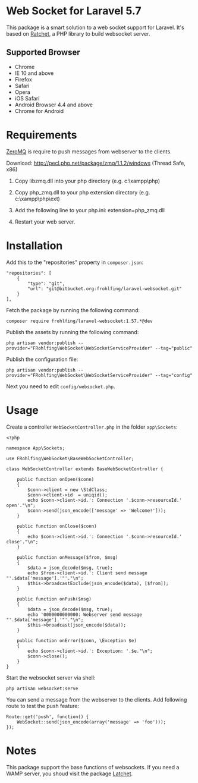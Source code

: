 # Web Socket for Laravel 5.7

This package is a smart solution to a web socket support for Laravel. It's based on [Ratchet](http://socketo.me/), a PHP library to build websocket server. 

## Supported Browser
- Chrome
- IE 10 and above
- Firefox
- Safari
- Opera
- iOS Safari
- Android Browser 4.4 and above
- Chrome for Android

# Requirements

[ZeroMQ](http://zeromq.org/bindings:php) is require to push messages from webserver to the clients.

Download:
	http://pecl.php.net/package/zmq/1.1.2/windows (Thread Safe, x86)

1) Copy libzmq.dll into your php directory (e.g. c:\xampp\php\)

2) Copy php_zmq.dll to your php extension directory (e.g. c:\xampp\php\ext\)

3) Add the following line to your php.ini:
	extension=php_zmq.dll

4) Restart your web server.

# Installation
    
Add this to the "repositories" property in `composer.json`:

    "repositories": [
        {
            "type": "git",
            "url": "git@bitbucket.org:frohlfing/laravel-websocket.git"
        }
    ],

Fetch the package by running the following command:

    composer require frohlfing/laravel-websocket:1.57.*@dev

Publish the assets by running the following command:

    php artisan vendor:publish --provider="FRohlfing\WebSocket\WebSocketServiceProvider" --tag="public"
	
Publish the configuration file:

    php artisan vendor:publish --provider="FRohlfing\WebSocket\WebSocketServiceProvider" --tag="config"
    
Next you need to edit `config/websocket.php`.   
  
# Usage

Create a controller `WebSocketController.php` in the folder `app\Sockets`:

    <?php 
    
    namespace App\Sockets;
    
    use FRohlfing\WebSocket\BaseWebSocketController;
    
    class WebSocketController extends BaseWebSocketController {
    
        public function onOpen($conn)
        {
            $conn->client = new \StdClass;
            $conn->client->id  = uniqid();
            echo $conn->client->id.': Connection '.$conn->resourceId.' open'."\n";
            $conn->send(json_encode(['message' => 'Welcome!']));
        }
    
        public function onClose($conn)
        {
            echo $conn->client->id.': Connection '.$conn->resourceId.' close'."\n";
        }
    
        public function onMessage($from, $msg)
        {
            $data = json_decode($msg, true);
            echo $from->client->id.': Client send message "'.$data['message'].'"'."\n";
            $this->broadcastExclude(json_encode($data), [$from]);
        }
    
        public function onPush($msg)
        {
            $data = json_decode($msg, true);
            echo '0000000000000: Webserver send message "'.$data['message'].'"'."\n";
            $this->broadcast(json_encode($data));
        }
    
        public function onError($conn, \Exception $e)
        {
            echo $conn->client->id.': Exception: '.$e."\n";
            $conn->close();
        }
    }
    
Start the websocket server via shell:

    php artisan websocket:serve
    
You can send a message from the webserver to the clients. Add following route to test the push feature:

    Route::get('push', function() {
        WebSocket::send(json_encode(array('message' => 'foo')));
    });

# Notes

This package support the base functions of websockets. If you need a WAMP server, you shoud visit the package [Latchet](https://github.com/sidneywidmer/Latchet).